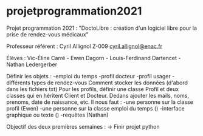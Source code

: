 # projetprogrammation2021
Projet programmation 2021 : "DoctoLibre : création d'un logiciel libre pour la prise de rendez-vous médicaux"


Professeur référent : Cyril Allignol                         Z-009           cyril.allignol@enac.fr

Élèves : Vic-Éline Carré - Ewen Dagorn - Louis-Ferdinand Dartencet - Nathan Ledergerber

Définir les objets :
-emploi du temps 
-profil docteur
-profil usager
-différents types de rendez-vous
Comment stocker les données (d'abord dans les fichiers txt)
 Pour les profils, définir une classe Profil et deux classes qui en héritent Client et Docteur. Dedans ajouter les mails, noms, prenoms, date de naissance, etc.
Il nous faut : 
-une personne sur la classe profil (Ewen)
-une personne sur la classe emploi du temps ()
-interface graphique ou texte ()
-requêtes (Nathan)

Objectif des deux premières semaines :
-> Finir projet python
